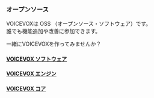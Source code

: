 ### オープンソース
VOICEVOXは OSS （オープンソース・ソフトウェア）です。  
誰でも機能追加や改善に参加できます。

一緒にVOICEVOXを作ってみませんか？

#### [VOICEVOX ソフトウェア](https://github.com/Hiroshiba/voicevox)

#### [VOICEVOX エンジン](https://github.com/Hiroshiba/voicevox_engine)

#### [VOICEVOX コア](https://github.com/Hiroshiba/voicevox_core)
